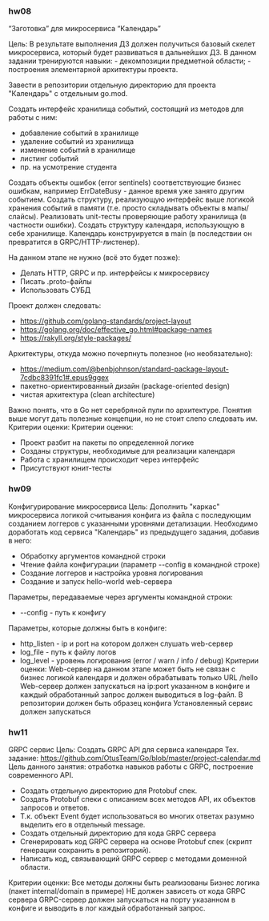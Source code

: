 ### hw08
“Заготовка” для микросервиса “Календарь”

Цель: В результате выполнения ДЗ должен получиться базовый скелет микросервиса, который будет развиваться в дальнейших 
ДЗ. В данном задании тренируются навыки: - декомпозиции предметной области; - построения элементарной архитектуры 
проекта.

Завести в репозитории отдельную директорию для проекта "Календарь" с отдельным go.mod.

Создать интерфейс хранилища событий, состоящий из методов для работы с ним:
- добавление событий в хранилище
- удаление событий из хранилища
- изменение событий в хранилище
- листинг событий
- пр. на усмотрение студента

Создать объекты ошибок (error sentinels) соответствующие бизнес ошибкам, например ErrDateBusy - данное время уже занято 
другим событием.
Создать структуру, реализующую интерфейс выше логикой хранения событий в памяти (т.е. просто складывать объекты в 
мапы/слайсы).
Реализовать unit-тесты проверяющие работу хранилища (в частности ошибки).
Создать структуру календаря, использующую в себе хранилище. Календарь конструируется в main (в последствии он 
превратится в GRPC/HTTP-листенер).

На данном этапе не нужно (всё это будет позже):
- Делать HTTP, GRPC и пр. интерфейсы к микросервису
- Писать .proto-файлы
- Использовать СУБД

Проект должен следовать:
- https://github.com/golang-standards/project-layout
- https://golang.org/doc/effective_go.html#package-names
- https://rakyll.org/style-packages/

Архитектуры, откуда можно почерпнуть полезное (но необязательно):
- https://medium.com/@benbjohnson/standard-package-layout-7cdbc8391fc1#.epus9ggex
- пакетно-ориентированный дизайн (package-oriented design)
- чистая архитектура (clean architecture)

Важно понять, что в Go нет серебряной пули по архитектуре.
Понятия выше могут дать полезные концепции, но не стоит слепо следовать им.
Критерии оценки: Критерии оценки:
- Проект разбит на пакеты по определенной логике
- Созданы структуры, необходимые для реализации календаря
- Работа с хранилищем происходит через интерфейс
- Присутствуют юнит-тесты

### hw09
Конфигурирование микросервиса
Цель: Дополнить "каркас" микросервиса логикой считывания конфига из файла с последующим созданием логгеров с 
указанными уровнями детализации.
Необходимо доработать код сервиса "Календарь" из предыдущего задания, добавив в него:

* Обработку аргументов командной строки
* Чтение файла конфигурации (параметр --config в командной строке)
* Создание логгеров и настройка уровня логирования
* Создание и запуск hello-world web-сервера

Параметры, передаваемые через аргументы командной строки:
* --config - путь к конфигу

Параметры, которые должны быть в конфиге:
* http_listen - ip и port на котором должен слушать web-сервер
* log_file - путь к файлу логов
* log_level - уровень логирования (error / warn / info / debug)
Критерии оценки: Web-сервер на данном этапе может быть не связан с бизнес логикой календаря и должен обрабатывать 
только URL /hello
Web-сервер должен запускаться на ip:port указанном в конфиге и каждый обработанный запрос должен выводиться в log-файл.
В репозитории должен быть образец конфига
Установленный сервис должен запускаться

### hw11
GRPC сервис
Цель: Создать GRPC API для сервиса календаря 
Тех. задание: https://github.com/OtusTeam/Go/blob/master/project-calendar.md 
Цель данного занятия: отработка навыков работы с GRPC, построение современного API.

* Создать отдельную директорию для Protobuf спек.
* Создать Protobuf спеки с описанием всех методов API, их объектов запросов и ответов.
* Т.к. объект Event будет использоваться во многих ответах разумно выделить его в отдельный message.
* Создать отдельный директорию для кода GRPC сервера
* Сгенерировать код GRPC сервера на основе Protobuf спек (скрипт генерации сохранить в репозиторий).
* Написать код, связывающий GRPC сервер с методами доменной области.

Критерии оценки: Все методы должны быть реализованы
Бизнес логика (пакет internal/domain в примере) НЕ должен зависеть от кода GRPC сервера
GRPC-сервер должен запускаться на порту указанном в конфиге и выводить в лог каждый обработанный запрос.
